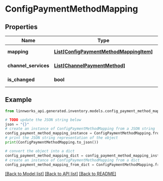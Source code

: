 # ConfigPaymentMethodMapping


## Properties

Name | Type | Description | Notes
------------ | ------------- | ------------- | -------------
**mapping** | [**List[ConfigPaymentMethodMappingItem]**](ConfigPaymentMethodMappingItem.md) |  | [optional] [readonly] 
**channel_services** | [**List[ChannelPaymentMethod]**](ChannelPaymentMethod.md) |  | [optional] [readonly] 
**is_changed** | **bool** |  | [optional] [readonly] 

## Example

```python
from linnworks_api.generated.inventory.models.config_payment_method_mapping import ConfigPaymentMethodMapping

# TODO update the JSON string below
json = "{}"
# create an instance of ConfigPaymentMethodMapping from a JSON string
config_payment_method_mapping_instance = ConfigPaymentMethodMapping.from_json(json)
# print the JSON string representation of the object
print(ConfigPaymentMethodMapping.to_json())

# convert the object into a dict
config_payment_method_mapping_dict = config_payment_method_mapping_instance.to_dict()
# create an instance of ConfigPaymentMethodMapping from a dict
config_payment_method_mapping_from_dict = ConfigPaymentMethodMapping.from_dict(config_payment_method_mapping_dict)
```
[[Back to Model list]](../README.md#documentation-for-models) [[Back to API list]](../README.md#documentation-for-api-endpoints) [[Back to README]](../README.md)


